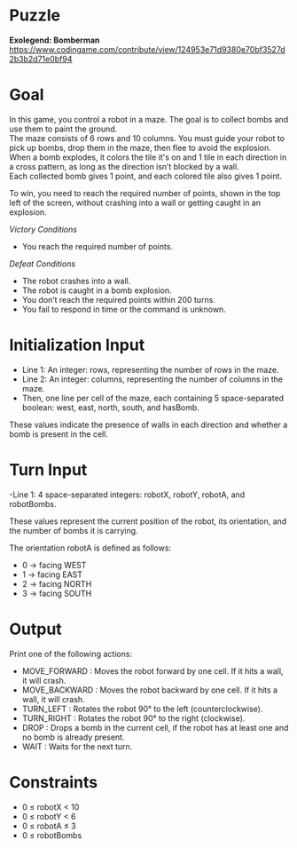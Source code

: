 # Puzzle
**Exolegend: Bomberman** https://www.codingame.com/contribute/view/124953e71d9380e70bf3527d2b3b2d71e0bf94

# Goal
In this game, you control a robot in a maze. The goal is to collect bombs and use them to paint the ground.  
The maze consists of 6 rows and 10 columns. You must guide your robot to pick up bombs, drop them in the maze, then flee to avoid the explosion. When a bomb explodes, it colors the tile it's on and 1 tile in each direction in a cross pattern, as long as the direction isn’t blocked by a wall.  
Each collected bomb gives 1 point, and each colored tile also gives 1 point.  

To win, you need to reach the required number of points, shown in the top left of the screen, without crashing into a wall or getting caught in an explosion.  

*Victory Conditions*  
* You reach the required number of points.

*Defeat Conditions*  
* The robot crashes into a wall.
* The robot is caught in a bomb explosion.
* You don’t reach the required points within 200 turns.
* You fail to respond in time or the command is unknown.

# Initialization Input  
- Line 1: An integer: rows, representing the number of rows in the maze.
- Line 2: An integer: columns, representing the number of columns in the maze.
- Then, one line per cell of the maze, each containing 5 space-separated boolean: west, east, north, south, and hasBomb.

These values indicate the presence of walls in each direction and whether a bomb is present in the cell.

# Turn Input
-Line 1: 4 space-separated integers: robotX, robotY, robotA, and robotBombs.

These values represent the current position of the robot, its orientation, and the number of bombs it is carrying.

The orientation robotA is defined as follows:  
* 0 → facing WEST
* 1 → facing EAST
* 2 → facing NORTH
* 3 → facing SOUTH

# Output
Print one of the following actions:  
* MOVE_FORWARD : Moves the robot forward by one cell. If it hits a wall, it will crash.
* MOVE_BACKWARD : Moves the robot backward by one cell. If it hits a wall, it will crash.
* TURN_LEFT : Rotates the robot 90° to the left (counterclockwise).
* TURN_RIGHT : Rotates the robot 90° to the right (clockwise).
* DROP : Drops a bomb in the current cell, if the robot has at least one and no bomb is already present.
* WAIT : Waits for the next turn. 

# Constraints
* 0 ≤ robotX < 10
* 0 ≤ robotY < 6
* 0 ≤ robotA ≤ 3
* 0 ≤ robotBombs
